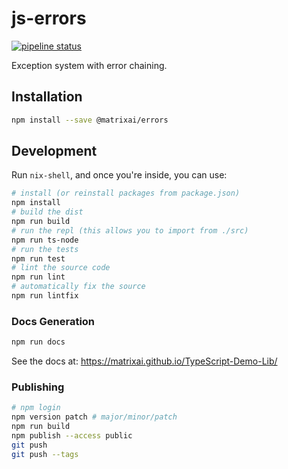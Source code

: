 # js-errors

[![pipeline status](https://gitlab.com/MatrixAI/open-source/js-errors/badges/master/pipeline.svg)](https://gitlab.com/MatrixAI/open-source/js-errors/commits/master)

Exception system with error chaining.

## Installation

```sh
npm install --save @matrixai/errors
```

## Development

Run `nix-shell`, and once you're inside, you can use:

```sh
# install (or reinstall packages from package.json)
npm install
# build the dist
npm run build
# run the repl (this allows you to import from ./src)
npm run ts-node
# run the tests
npm run test
# lint the source code
npm run lint
# automatically fix the source
npm run lintfix
```

### Docs Generation

```sh
npm run docs
```

See the docs at: https://matrixai.github.io/TypeScript-Demo-Lib/

### Publishing

```sh
# npm login
npm version patch # major/minor/patch
npm run build
npm publish --access public
git push
git push --tags
```
